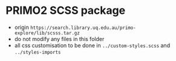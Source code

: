 # PRIMO2 SCSS package

- origin `https://search.library.uq.edu.au/primo-explore/lib/scsss.tar.gz`
- do not modify any files in this folder
- all css customisation to be done in `../custom-styles.scss` and `../styles-imports`


  
  